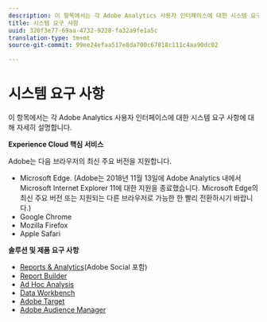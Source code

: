 ```yaml
---
description: 이 항목에서는 각 Adobe Analytics 사용자 인터페이스에 대한 시스템 요구 사항에 대해 자세히 설명합니다.
title: 시스템 요구 사항
uuid: 320f3e77-69aa-4732-9228-fa32a9fe1a5c
translation-type: tm+mt
source-git-commit: 99ee24efaa517e8da700c67818c111c4aa90dc02

---
```



# 시스템 요구 사항

이 항목에서는 각 Adobe Analytics 사용자 인터페이스에 대한 시스템 요구 사항에 대해 자세히 설명합니다.

**Experience Cloud 핵심 서비스**

Adobe는 다음 브라우저의 최신 주요 버전을 지원합니다.

* Microsoft Edge. (Adobe는 2018년 11월 13일에 Adobe Analytics 내에서 Microsoft Internet Explorer 11에 대한 지원을 종료했습니다. Microsoft Edge의 최신 주요 버전 또는 지원되는 다른 브라우저로 가능한 한 빨리 전환하시기 바랍니다.)
* Google Chrome
* Mozilla Firefox
* Apple Safari

**솔루션 및 제품 요구 사항**

* [Reports &amp; Analytics](https://marketing.adobe.com/resources/help/ko_KR/sc/user/requirements.html)(Adobe Social 포함)
* [Report Builder](https://marketing.adobe.com/resources/help/ko_KR/arb/system_requirements.html)
* [Ad Hoc Analysis](https://marketing.adobe.com/resources/help/ko_KR/dsc/c_sys_reqs.html)
* [Data Workbench](https://marketing.adobe.com/resources/help/en_US/insight/install/c_Data_Workbench_Client_install.html)
* [Adobe Target](https://marketing.adobe.com/resources/help/ko_KR/target/ov/r_supported_browsers.html)
* [Adobe Audience Manager](https://marketing.adobe.com/resources/help/en_US/aam/c_supported_browsers.html)

